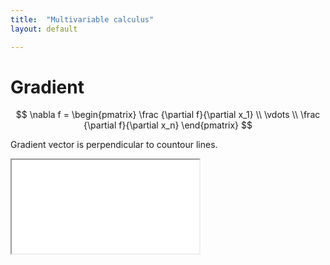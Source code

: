 ```yaml
---
title:  "Multivariable calculus"
layout: default

---
```


# Gradient

$$
\nabla f = 
\begin{pmatrix}
\frac {\partial f}{\partial x_1} \\
\vdots \\
\frac {\partial f}{\partial x_n}
\end{pmatrix}
$$

Gradient vector is perpendicular to countour lines.

<iframe class="autoresize nodisplay superlearn-iframe" src="{{ site.superlearn_url }}/ht/asdf2?deckname=multivariable calculus -- ">
    <p>Your browser does not support iframes.</p>
</iframe>
